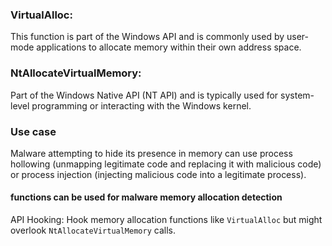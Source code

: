 ### VirtualAlloc:
This function is part of the Windows API and is commonly used by user-mode applications to allocate memory within their own address space.

### NtAllocateVirtualMemory:
Part of the Windows Native API (NT API) and is typically used for system-level programming or interacting with the Windows kernel.

### Use case

Malware attempting to hide its presence in memory can use process hollowing (unmapping legitimate code and replacing it with malicious code)
or process injection (injecting malicious code into a legitimate process).

#### functions can be used for malware memory allocation detection
API Hooking:
Hook memory allocation functions like `VirtualAlloc` but might overlook `NtAllocateVirtualMemory` calls.
